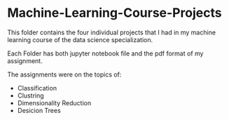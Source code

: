 # Machine-Learning-Course-Projects
This folder contains the four individual projects that I had in my machine learning course of the data science specialization.

Each Folder has both jupyter notebook file and the pdf format of my assignment.

The assignments were on the topics of:

- Classification
- Clustring
- Dimensionality Reduction
- Desicion Trees
